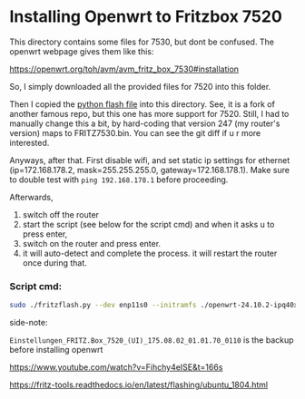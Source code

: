 # Installing Openwrt to Fritzbox 7520


This directory contains some files for 7530, but dont be confused. The openwrt webpage gives them like this:

https://openwrt.org/toh/avm/avm_fritz_box_7530#installation

So, I simply downloaded all the provided files for 7520 into this folder.

Then I copied the [python flash file](https://github.com/maurerle/fritz-tools/blob/03d3c8cee92a54dad3821cee431a63b19fe29443/fritzflash.py) into this directory. See, it is a fork of another famous repo, but this one has more support for 7520. Still, I had to manually change this a bit, by hard-coding that version 247 (my router's version) maps to FRITZ7530.bin. You can see the git diff if u r more interested.

Anyways, after that. First disable wifi, and set static ip settings for ethernet (ip=172.168.178.2, mask=255.255.255.0, gateway=172.168.178.1). Make sure to double test with `ping 192.168.178.1` before proceeding.


Afterwards, 

1. switch off the router
2. start the script (see below for the script cmd) and when it asks u to press enter,
3. switch on the router and press enter. 
4. it will auto-detect and complete the process. it will restart the router once during that.


### Script cmd:

```bash
sudo ./fritzflash.py --dev enp11s0 --initramfs ./openwrt-24.10.2-ipq40xx-generic-avm_fritzbox-7530-initramfs-uImage.itb --sysupgrade ./openwrt-24.10.2-ipq40xx-generic-avm_fritzbox-7530-squashfs-sysupgrade.bin
```





side-note:

`Einstellungen_FRITZ.Box_7520_(UI)_175.08.02_01.01.70_0110` is the backup before installing openwrt

https://www.youtube.com/watch?v=Fihchy4eISE&t=166s

https://fritz-tools.readthedocs.io/en/latest/flashing/ubuntu_1804.html
